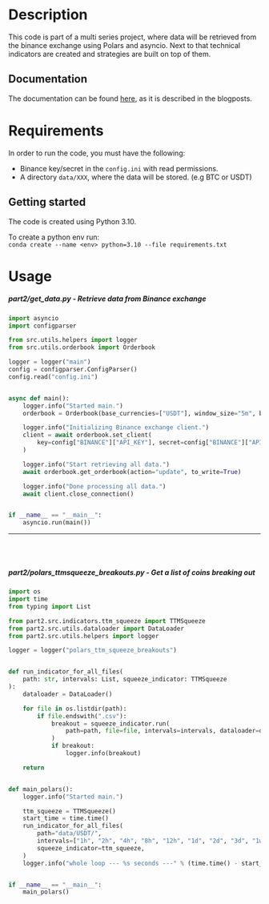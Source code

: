 # Description
This code is part of a multi series project, where data will be retrieved from the binance exchange using Polars and asyncio.
Next to that technical indicators are created and strategies are built on top of them.

## Documentation

The documentation can be found [here](https://medium.com/@romanovacca),
as it is described in the blogposts.

# Requirements
In order to run the code, you must have the following:
* Binance key/secret in the `config.ini` with read permissions.
* A directory `data/XXX`, where the data will be stored. (e.g BTC or USDT)

## Getting started
The code is created using Python 3.10.

To create a python env run: <br>
```conda create --name <env> python=3.10 --file requirements.txt```


# Usage

#####  part2/get_data.py - Retrieve data from Binance exchange


```python
import asyncio
import configparser

from src.utils.helpers import logger
from src.utils.orderbook import Orderbook

logger = logger("main")
config = configparser.ConfigParser()
config.read("config.ini")


async def main():
    logger.info("Started main.")
    orderbook = Orderbook(base_currencies=["USDT"], window_size="5m", base_path="data/")

    logger.info("Initializing Binance exchange client.")
    client = await orderbook.set_client(
        key=config["BINANCE"]["API_KEY"], secret=config["BINANCE"]["API_SECRET"]
    )

    logger.info("Start retrieving all data.")
    await orderbook.get_orderbook(action="update", to_write=True)

    logger.info("Done processing all data.")
    await client.close_connection()


if __name__ == "__main__":
    asyncio.run(main())

```
----
<br>
<br>

#####  part2/polars_ttmsqueeze_breakouts.py - Get a list of coins breaking out

```python
import os
import time
from typing import List

from part2.src.indicators.ttm_squeeze import TTMSqueeze
from part2.src.utils.dataloader import DataLoader
from part2.src.utils.helpers import logger

logger = logger("polars_ttm_squeeze_breakouts")


def run_indicator_for_all_files(
    path: str, intervals: List, squeeze_indicator: TTMSqueeze
):
    dataloader = DataLoader()

    for file in os.listdir(path):
        if file.endswith(".csv"):
            breakout = squeeze_indicator.run(
                path=path, file=file, intervals=intervals, dataloader=dataloader
            )
            if breakout:
                logger.info(breakout)

    return


def main_polars():
    logger.info("Started main.")

    ttm_squeeze = TTMSqueeze()
    start_time = time.time()
    run_indicator_for_all_files(
        path="data/USDT/",
        intervals=["1h", "2h", "4h", "8h", "12h", "1d", "2d", "3d", "1w"],
        squeeze_indicator=ttm_squeeze,
    )
    logger.info("whole loop --- %s seconds ---" % (time.time() - start_time))


if __name__ == "__main__":
    main_polars()

```
